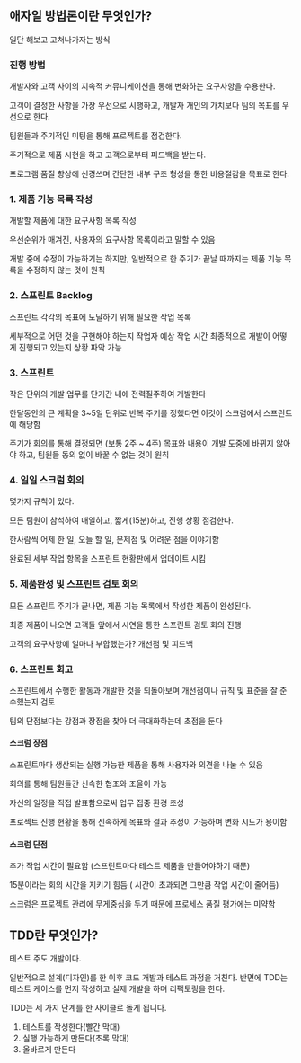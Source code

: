 ## 애자일 방법론이란 무엇인가?
일단 해보고 고쳐나가자는 방식

### 진행 방법
개발자와 고객 사이의 지속적 커뮤니케이션을 통해 변화하는 요구사항을 수용한다.

고객이 결정한 사항을 가장 우선으로 시행하고, 개발자 개인의 가치보다 팀의 목표를 우선으로 한다.

팀원들과 주기적인 미팅을 통해 프로젝트를 점검한다.

주기적으로 제품 시현을 하고 고객으로부터 피드백을 받는다.

프로그램 품질 향상에 신경쓰며 간단한 내부 구조 형성을 통한 비용절감을 목표로 한다.

### 1. 제품 기능 목록 작성
개발할 제품에 대한 요구사항 목록 작성

우선순위가 매겨진, 사용자의 요구사항 목록이라고 말할 수 있음

개발 중에 수정이 가능하기는 하지만, 일반적으로 한 주기가 끝날 때까지는 제품 기능 목록을 수정하지 않는 것이 원칙


### 2. 스프린트 Backlog
스프린트 각각의 목표에 도달하기 위해 필요한 작업 목록

세부적으로 어떤 것을 구현해야 하는지
작업자
예상 작업 시간
최종적으로 개발이 어떻게 진행되고 있는지 상황 파악 가능


### 3. 스프린트
작은 단위의 개발 업무를 단기간 내에 전력질주하여 개발한다

한달동안의 큰 계획을 3~5일 단위로 반복 주기를 정했다면 이것이 스크럼에서 스프린트에 해당함

주기가 회의를 통해 결정되면 (보통 2주 ~ 4주) 목표와 내용이 개발 도중에 바뀌지 않아야 하고, 팀원들 동의 없이 바꿀 수 없는 것이 원칙

### 4. 일일 스크럼 회의
몇가지 규칙이 있다.

모든 팀원이 참석하여 매일하고, 짧게(15분)하고, 진행 상황 점검한다.

한사람씩 어제 한 일, 오늘 할 일, 문제점 및 어려운 점을 이야기함

완료된 세부 작업 항목을 스프린트 현황판에서 업데이트 시킴


### 5. 제품완성 및 스프린트 검토 회의
모든 스프린트 주기가 끝나면, 제품 기능 목록에서 작성한 제품이 완성된다.

최종 제품이 나오면 고객들 앞에서 시연을 통한 스프린트 검토 회의 진행

고객의 요구사항에 얼마나 부합했는가?
개선점 및 피드백
### 6. 스프린트 회고
스프린트에서 수행한 활동과 개발한 것을 되돌아보며 개선점이나 규칙 및 표준을 잘 준수했는지 검토

팀의 단점보다는 강점과 장점을 찾아 더 극대화하는데 초점을 둔다


#### 스크럼 장점
스프린트마다 생산되는 실행 가능한 제품을 통해 사용자와 의견을 나눌 수 있음

회의를 통해 팀원들간 신속한 협조와 조율이 가능

자신의 일정을 직접 발표함으로써 업무 집중 환경 조성

프로젝트 진행 현황을 통해 신속하게 목표와 결과 추정이 가능하며 변화 시도가 용이함


#### 스크럼 단점
추가 작업 시간이 필요함 (스프린트마다 테스트 제품을 만들어야하기 때문)

15분이라는 회의 시간을 지키기 힘듬 ( 시간이 초과되면 그만큼 작업 시간이 줄어듬)

스크럼은 프로젝트 관리에 무게중심을 두기 때문에 프로세스 품질 평가에는 미약함



## TDD란 무엇인가?
테스트 주도 개발이다.

일반적으로 설계(디자인)를 한 이후 코드 개발과 테스트 과정을 거친다.
반면에 TDD는 테스트 케이스를 먼저 작성하고 실제 개발을 하며 리팩토링을 한다.

TDD는 세 가지 단계를 한 사이클로 돌게 됩니다.

1. 테스트를 작성한다(빨간 막대)
2. 실행 가능하게 만든다(초록 막대)
3. 올바르게 만든다